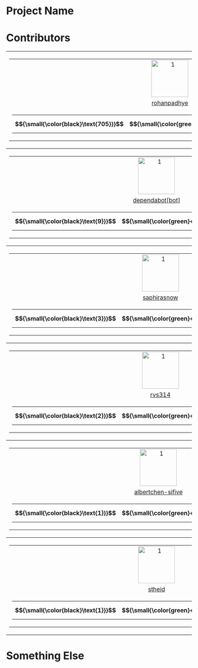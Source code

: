 # Project Name



# Contributors

<table><tr>
<th>
    <table>
        <tr>
            <td style="text-align: center">
            <a href="https://github.com/rohanpadhye">
                <img src="https://avatars.githubusercontent.com/u/4233266?v=4" alt="1" width=100px height=100px>
            </a>
            </td>
        </tr>
        <tr>
            <td style="text-align: center">
               <a href="https://github.com/rohanpadhye/JQF/commits?author=rohanpadhye">rohanpadhye</a>
            </td>
        </tr>
        <tr>
            <td style="text-align: center">
                <table>
                    <tr>
                        <th width="50px">
                            $${\small{\color{black}\text{705}}}$$
                        </th>
                        <th width="80px">
                            $${\small{\color{green}+\text{104257}}}$$
                        </th>
                        <th width="80px">
                            $${\small{\color{red}-\text{73158}}}$$
                        </th>
                    </tr>
                </table>
            </td>
        </tr>
    </table>
</th>

<th>
    <table>
        <tr>
            <td style="text-align: center">
            <a href="https://github.com/carolemieux">
                <img src="https://avatars.githubusercontent.com/u/7470211?v=4" alt="1" width=100px height=100px>
            </a>
            </td>
        </tr>
        <tr>
            <td style="text-align: center">
               <a href="https://github.com/rohanpadhye/JQF/commits?author=carolemieux">carolemieux</a>
            </td>
        </tr>
        <tr>
            <td style="text-align: center">
                <table>
                    <tr>
                        <th width="50px">
                            $${\small{\color{black}\text{17}}}$$
                        </th>
                        <th width="80px">
                            $${\small{\color{green}+\text{1588}}}$$
                        </th>
                        <th width="80px">
                            $${\small{\color{red}-\text{130}}}$$
                        </th>
                    </tr>
                </table>
            </td>
        </tr>
    </table>
</th>

<th>
    <table>
        <tr>
            <td style="text-align: center">
            <a href="https://github.com/vasumv">
                <img src="https://avatars.githubusercontent.com/u/3836748?v=4" alt="1" width=100px height=100px>
            </a>
            </td>
        </tr>
        <tr>
            <td style="text-align: center">
               <a href="https://github.com/rohanpadhye/JQF/commits?author=vasumv">vasumv</a>
            </td>
        </tr>
        <tr>
            <td style="text-align: center">
                <table>
                    <tr>
                        <th width="50px">
                            $${\small{\color{black}\text{9}}}$$
                        </th>
                        <th width="80px">
                            $${\small{\color{green}+\text{6219}}}$$
                        </th>
                        <th width="80px">
                            $${\small{\color{red}-\text{5609}}}$$
                        </th>
                    </tr>
                </table>
            </td>
        </tr>
    </table>
</th>
</tr><tr>
<th>
    <table>
        <tr>
            <td style="text-align: center">
            <a href="https://github.com/dependabot[bot]">
                <img src="https://avatars.githubusercontent.com/in/29110?v=4" alt="1" width=100px height=100px>
            </a>
            </td>
        </tr>
        <tr>
            <td style="text-align: center">
               <a href="https://github.com/rohanpadhye/JQF/commits?author=dependabot[bot]">dependabot[bot]</a>
            </td>
        </tr>
        <tr>
            <td style="text-align: center">
                <table>
                    <tr>
                        <th width="50px">
                            $${\small{\color{black}\text{9}}}$$
                        </th>
                        <th width="80px">
                            $${\small{\color{green}+\text{9}}}$$
                        </th>
                        <th width="80px">
                            $${\small{\color{red}-\text{9}}}$$
                        </th>
                    </tr>
                </table>
            </td>
        </tr>
    </table>
</th>

<th>
    <table>
        <tr>
            <td style="text-align: center">
            <a href="https://github.com/aoli-al">
                <img src="https://avatars.githubusercontent.com/u/5557706?v=4" alt="1" width=100px height=100px>
            </a>
            </td>
        </tr>
        <tr>
            <td style="text-align: center">
               <a href="https://github.com/rohanpadhye/JQF/commits?author=aoli-al">aoli-al</a>
            </td>
        </tr>
        <tr>
            <td style="text-align: center">
                <table>
                    <tr>
                        <th width="50px">
                            $${\small{\color{black}\text{8}}}$$
                        </th>
                        <th width="80px">
                            $${\small{\color{green}+\text{1116}}}$$
                        </th>
                        <th width="80px">
                            $${\small{\color{red}-\text{386}}}$$
                        </th>
                    </tr>
                </table>
            </td>
        </tr>
    </table>
</th>

<th>
    <table>
        <tr>
            <td style="text-align: center">
            <a href="https://github.com/jon-bell">
                <img src="https://avatars.githubusercontent.com/u/2130186?v=4" alt="1" width=100px height=100px>
            </a>
            </td>
        </tr>
        <tr>
            <td style="text-align: center">
               <a href="https://github.com/rohanpadhye/JQF/commits?author=jon-bell">jon-bell</a>
            </td>
        </tr>
        <tr>
            <td style="text-align: center">
                <table>
                    <tr>
                        <th width="50px">
                            $${\small{\color{black}\text{6}}}$$
                        </th>
                        <th width="80px">
                            $${\small{\color{green}+\text{989}}}$$
                        </th>
                        <th width="80px">
                            $${\small{\color{red}-\text{98}}}$$
                        </th>
                    </tr>
                </table>
            </td>
        </tr>
    </table>
</th>
</tr><tr>
<th>
    <table>
        <tr>
            <td style="text-align: center">
            <a href="https://github.com/saphirasnow">
                <img src="https://avatars.githubusercontent.com/u/55360182?v=4" alt="1" width=100px height=100px>
            </a>
            </td>
        </tr>
        <tr>
            <td style="text-align: center">
               <a href="https://github.com/rohanpadhye/JQF/commits?author=saphirasnow">saphirasnow</a>
            </td>
        </tr>
        <tr>
            <td style="text-align: center">
                <table>
                    <tr>
                        <th width="50px">
                            $${\small{\color{black}\text{3}}}$$
                        </th>
                        <th width="80px">
                            $${\small{\color{green}+\text{456}}}$$
                        </th>
                        <th width="80px">
                            $${\small{\color{red}-\text{56}}}$$
                        </th>
                    </tr>
                </table>
            </td>
        </tr>
    </table>
</th>

<th>
    <table>
        <tr>
            <td style="text-align: center">
            <a href="https://github.com/vlsi">
                <img src="https://avatars.githubusercontent.com/u/213894?v=4" alt="1" width=100px height=100px>
            </a>
            </td>
        </tr>
        <tr>
            <td style="text-align: center">
               <a href="https://github.com/rohanpadhye/JQF/commits?author=vlsi">vlsi</a>
            </td>
        </tr>
        <tr>
            <td style="text-align: center">
                <table>
                    <tr>
                        <th width="50px">
                            $${\small{\color{black}\text{3}}}$$
                        </th>
                        <th width="80px">
                            $${\small{\color{green}+\text{23}}}$$
                        </th>
                        <th width="80px">
                            $${\small{\color{red}-\text{9}}}$$
                        </th>
                    </tr>
                </table>
            </td>
        </tr>
    </table>
</th>

<th>
    <table>
        <tr>
            <td style="text-align: center">
            <a href="https://github.com/katherine-hough">
                <img src="https://avatars.githubusercontent.com/u/32645020?v=4" alt="1" width=100px height=100px>
            </a>
            </td>
        </tr>
        <tr>
            <td style="text-align: center">
               <a href="https://github.com/rohanpadhye/JQF/commits?author=katherine-hough">katherine-hough</a>
            </td>
        </tr>
        <tr>
            <td style="text-align: center">
                <table>
                    <tr>
                        <th width="50px">
                            $${\small{\color{black}\text{2}}}$$
                        </th>
                        <th width="80px">
                            $${\small{\color{green}+\text{618}}}$$
                        </th>
                        <th width="80px">
                            $${\small{\color{red}-\text{473}}}$$
                        </th>
                    </tr>
                </table>
            </td>
        </tr>
    </table>
</th>
</tr><tr>
<th>
    <table>
        <tr>
            <td style="text-align: center">
            <a href="https://github.com/rvs314">
                <img src="https://avatars.githubusercontent.com/u/71688932?v=4" alt="1" width=100px height=100px>
            </a>
            </td>
        </tr>
        <tr>
            <td style="text-align: center">
               <a href="https://github.com/rohanpadhye/JQF/commits?author=rvs314">rvs314</a>
            </td>
        </tr>
        <tr>
            <td style="text-align: center">
                <table>
                    <tr>
                        <th width="50px">
                            $${\small{\color{black}\text{2}}}$$
                        </th>
                        <th width="80px">
                            $${\small{\color{green}+\text{185}}}$$
                        </th>
                        <th width="80px">
                            $${\small{\color{red}-\text{32}}}$$
                        </th>
                    </tr>
                </table>
            </td>
        </tr>
    </table>
</th>

<th>
    <table>
        <tr>
            <td style="text-align: center">
            <a href="https://github.com/floyd-fuh">
                <img src="https://avatars.githubusercontent.com/u/1428689?v=4" alt="1" width=100px height=100px>
            </a>
            </td>
        </tr>
        <tr>
            <td style="text-align: center">
               <a href="https://github.com/rohanpadhye/JQF/commits?author=floyd-fuh">floyd-fuh</a>
            </td>
        </tr>
        <tr>
            <td style="text-align: center">
                <table>
                    <tr>
                        <th width="50px">
                            $${\small{\color{black}\text{2}}}$$
                        </th>
                        <th width="80px">
                            $${\small{\color{green}+\text{122}}}$$
                        </th>
                        <th width="80px">
                            $${\small{\color{red}-\text{3}}}$$
                        </th>
                    </tr>
                </table>
            </td>
        </tr>
    </table>
</th>

<th>
    <table>
        <tr>
            <td style="text-align: center">
            <a href="https://github.com/Ahmedfir">
                <img src="https://avatars.githubusercontent.com/u/4169942?v=4" alt="1" width=100px height=100px>
            </a>
            </td>
        </tr>
        <tr>
            <td style="text-align: center">
               <a href="https://github.com/rohanpadhye/JQF/commits?author=Ahmedfir">Ahmedfir</a>
            </td>
        </tr>
        <tr>
            <td style="text-align: center">
                <table>
                    <tr>
                        <th width="50px">
                            $${\small{\color{black}\text{1}}}$$
                        </th>
                        <th width="80px">
                            $${\small{\color{green}+\text{53}}}$$
                        </th>
                        <th width="80px">
                            $${\small{\color{red}-\text{6}}}$$
                        </th>
                    </tr>
                </table>
            </td>
        </tr>
    </table>
</th>
</tr><tr>
<th>
    <table>
        <tr>
            <td style="text-align: center">
            <a href="https://github.com/albertchen-sifive">
                <img src="https://avatars.githubusercontent.com/u/40366337?v=4" alt="1" width=100px height=100px>
            </a>
            </td>
        </tr>
        <tr>
            <td style="text-align: center">
               <a href="https://github.com/rohanpadhye/JQF/commits?author=albertchen-sifive">albertchen-sifive</a>
            </td>
        </tr>
        <tr>
            <td style="text-align: center">
                <table>
                    <tr>
                        <th width="50px">
                            $${\small{\color{black}\text{1}}}$$
                        </th>
                        <th width="80px">
                            $${\small{\color{green}+\text{26}}}$$
                        </th>
                        <th width="80px">
                            $${\small{\color{red}-\text{24}}}$$
                        </th>
                    </tr>
                </table>
            </td>
        </tr>
    </table>
</th>

<th>
    <table>
        <tr>
            <td style="text-align: center">
            <a href="https://github.com/shuaiwang516">
                <img src="https://avatars.githubusercontent.com/u/35604271?v=4" alt="1" width=100px height=100px>
            </a>
            </td>
        </tr>
        <tr>
            <td style="text-align: center">
               <a href="https://github.com/rohanpadhye/JQF/commits?author=shuaiwang516">shuaiwang516</a>
            </td>
        </tr>
        <tr>
            <td style="text-align: center">
                <table>
                    <tr>
                        <th width="50px">
                            $${\small{\color{black}\text{1}}}$$
                        </th>
                        <th width="80px">
                            $${\small{\color{green}+\text{5}}}$$
                        </th>
                        <th width="80px">
                            $${\small{\color{red}-\text{0}}}$$
                        </th>
                    </tr>
                </table>
            </td>
        </tr>
    </table>
</th>

<th>
    <table>
        <tr>
            <td style="text-align: center">
            <a href="https://github.com/davidyoung8906">
                <img src="https://avatars.githubusercontent.com/u/1767219?v=4" alt="1" width=100px height=100px>
            </a>
            </td>
        </tr>
        <tr>
            <td style="text-align: center">
               <a href="https://github.com/rohanpadhye/JQF/commits?author=davidyoung8906">davidyoung8906</a>
            </td>
        </tr>
        <tr>
            <td style="text-align: center">
                <table>
                    <tr>
                        <th width="50px">
                            $${\small{\color{black}\text{1}}}$$
                        </th>
                        <th width="80px">
                            $${\small{\color{green}+\text{4}}}$$
                        </th>
                        <th width="80px">
                            $${\small{\color{red}-\text{4}}}$$
                        </th>
                    </tr>
                </table>
            </td>
        </tr>
    </table>
</th>
</tr><tr>
<th>
    <table>
        <tr>
            <td style="text-align: center">
            <a href="https://github.com/stheid">
                <img src="https://avatars.githubusercontent.com/u/2736207?v=4" alt="1" width=100px height=100px>
            </a>
            </td>
        </tr>
        <tr>
            <td style="text-align: center">
               <a href="https://github.com/rohanpadhye/JQF/commits?author=stheid">stheid</a>
            </td>
        </tr>
        <tr>
            <td style="text-align: center">
                <table>
                    <tr>
                        <th width="50px">
                            $${\small{\color{black}\text{1}}}$$
                        </th>
                        <th width="80px">
                            $${\small{\color{green}+\text{4}}}$$
                        </th>
                        <th width="80px">
                            $${\small{\color{red}-\text{1}}}$$
                        </th>
                    </tr>
                </table>
            </td>
        </tr>
    </table>
</th>

<th>
    <table>
        <tr>
            <td style="text-align: center">
            <a href="https://github.com/claudeyj">
                <img src="https://avatars.githubusercontent.com/u/42714590?v=4" alt="1" width=100px height=100px>
            </a>
            </td>
        </tr>
        <tr>
            <td style="text-align: center">
               <a href="https://github.com/rohanpadhye/JQF/commits?author=claudeyj">claudeyj</a>
            </td>
        </tr>
        <tr>
            <td style="text-align: center">
                <table>
                    <tr>
                        <th width="50px">
                            $${\small{\color{black}\text{1}}}$$
                        </th>
                        <th width="80px">
                            $${\small{\color{green}+\text{2}}}$$
                        </th>
                        <th width="80px">
                            $${\small{\color{red}-\text{0}}}$$
                        </th>
                    </tr>
                </table>
            </td>
        </tr>
    </table>
</th>

<th>
    <table>
        <tr>
            <td style="text-align: center">
            <a href="https://github.com/guyarb">
                <img src="https://avatars.githubusercontent.com/u/17148247?v=4" alt="1" width=100px height=100px>
            </a>
            </td>
        </tr>
        <tr>
            <td style="text-align: center">
               <a href="https://github.com/rohanpadhye/JQF/commits?author=guyarb">guyarb</a>
            </td>
        </tr>
        <tr>
            <td style="text-align: center">
                <table>
                    <tr>
                        <th width="50px">
                            $${\small{\color{black}\text{1}}}$$
                        </th>
                        <th width="80px">
                            $${\small{\color{green}+\text{1}}}$$
                        </th>
                        <th width="80px">
                            $${\small{\color{red}-\text{2}}}$$
                        </th>
                    </tr>
                </table>
            </td>
        </tr>
    </table>
</th>
</tr></table>


# Something Else